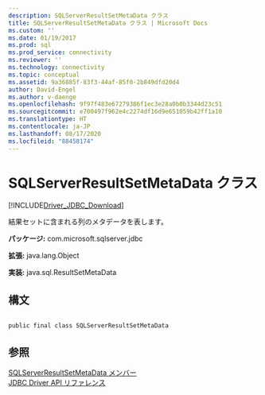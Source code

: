 ```yaml
---
description: SQLServerResultSetMetaData クラス
title: SQLServerResultSetMetaData クラス | Microsoft Docs
ms.custom: ''
ms.date: 01/19/2017
ms.prod: sql
ms.prod_service: connectivity
ms.reviewer: ''
ms.technology: connectivity
ms.topic: conceptual
ms.assetid: 9a36885f-83f3-44af-85f0-2b849dfd20d4
author: David-Engel
ms.author: v-daenge
ms.openlocfilehash: 9f97f483e67279386f1ec3e28a0b0b3344d23c51
ms.sourcegitcommit: e700497f962e4c2274df16d9e651059b42ff1a10
ms.translationtype: HT
ms.contentlocale: ja-JP
ms.lasthandoff: 08/17/2020
ms.locfileid: "88458174"
---
```

# <a name="sqlserverresultsetmetadata-class"></a>SQLServerResultSetMetaData クラス
[!INCLUDE[Driver_JDBC_Download](../../../includes/driver_jdbc_download.md)]

  結果セットに含まれる列のメタデータを表します。  
  
 **パッケージ:** com.microsoft.sqlserver.jdbc  
  
 **拡張:** java.lang.Object  
  
 **実装:** java.sql.ResultSetMetaData  
  
## <a name="syntax"></a>構文  
  
```  
  
public final class SQLServerResultSetMetaData  
```  
  
## <a name="see-also"></a>参照  
 [SQLServerResultSetMetaData メンバー](../../../connect/jdbc/reference/sqlserverresultsetmetadata-members.md)   
 [JDBC Driver API リファレンス](../../../connect/jdbc/reference/jdbc-driver-api-reference.md)  
  
  
